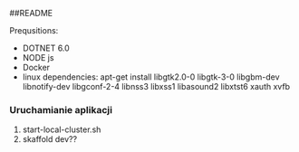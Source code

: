 ##README

Prequsitions:
* DOTNET 6.0
* NODE js
* Docker
* linux dependencies: apt-get install libgtk2.0-0 libgtk-3-0 libgbm-dev libnotify-dev libgconf-2-4 libnss3 libxss1 libasound2 libxtst6 xauth xvfb


### Uruchamianie aplikacji
   1. start-local-cluster.sh
   2. skaffold dev??
